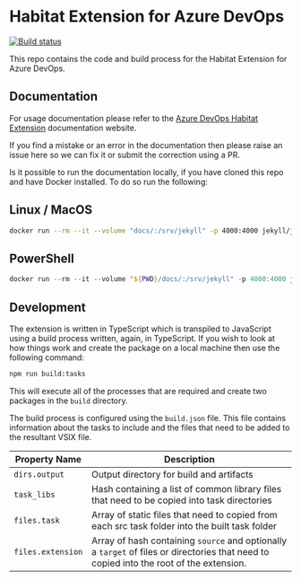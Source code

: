 # Habitat Extension for Azure DevOps

[![Build status](https://dev.azure.com/chef-software/vsts-habitat/_apis/build/status/vsts-habitat-CI)](https://dev.azure.com/chef-software/vsts-habitat/_build/latest?definitionId=1)

This repo contains the code and build process for the Habitat Extension for Azure DevOps.

## Documentation

For usage documentation please refer to the [Azure DevOps Habitat Extension](https://chef-partners.github.io/azuredevops-habitat) documentation website.

If you find a mistake or an error in the documentation then please raise an issue here so we can fix it or submit the correction using a PR.

Is it possible to run the documentation locally, if you have cloned this repo and have Docker installed. To do so run the following:

## Linux / MacOS

```bash
docker run --rm --it --volume "docs/:/srv/jekyll" -p 4000:4000 jekyll/jekyll:3.8 jekyll serve
```

## PowerShell

```powershell
docker run --rm --it --volume "${PWD}/docs/:/srv/jekyll" -p 4000:4000 jekyll/jekyll:3.8 jekyll serve
```


## Development

The extension is written in TypeScript which is transpiled to JavaScript using a build process written, again, in TypeScript. If you wish to look at how things work and create the package on a local machine then use the following command:

```bash
npm run build:tasks
```

This will execute all of the processes that are required and create two packages in the `build` directory.

The build process is configured using the `build.json` file. This file contains information about the tasks to include and the files that need to be added to the resultant VSIX file.

| Property Name | Description |
|---|---|
| `dirs.output` | Output directory for build and artifacts |
| `task_libs` | Hash containing a list of common library files that need to be copied into task directories |
| `files.task` | Array of static files that need to copied from each src task folder into the built task folder |
| `files.extension` | Array of hash containing `source` and optionally a `target` of files or directories that need to copied into the root of the extension. |

